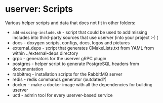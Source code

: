 # userver: Scripts

Various helper scripts and data that does not fit in other folders:

* `add-missing-include.sh` - script that could be used to add missing includes into third-party sources that use userver (into your project :-) )
* docs - doxygen scripts, configs, docs, logos and pictures
* external_deps - script that generates CMakeLists.txt from YAML from within ../external-deps directory
* grpc - generators for the userver gRPC plugin
* postgres - helper script to generate PostgreSQL headers from documentation
* rabbitmq - installation scripts for the RabbitMQ server
* redis - redis commands generator (outdated?)
* docker - make a docker image with all the dependencies for building userver
* uctl - admin tool for every userver-based service
